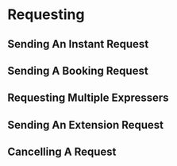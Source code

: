# Requesting

## Sending An Instant Request

## Sending A Booking Request

## Requesting Multiple Expressers

## Sending An Extension Request

## Cancelling A Request
